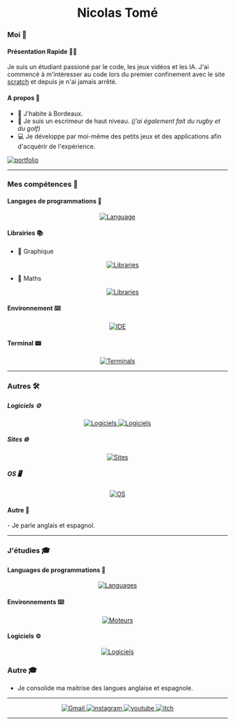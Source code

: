 <h1 align="center"> Nicolas Tomé </h1>

### Moi 👤

  #### Présentation Rapide 👋🏼
  Je suis un étudiant passioné par le code, les jeux vidéos et les IA. J'ai commencé à m'intéresser au code lors du premier confinement avec le site [scratch](https://scratch.mit.edu/) et depuis je n'ai jamais arrêté.

  #### A propos 📜

  - 📌 J'habite à Bordeaux.
  - 🤺 Je suis un escrimeur de haut niveau. *(j'ai également fait du rugby et du golf)*
  - 💻 Je développe par moi-même des petits jeux et des applications afin d'acquérir de l'expérience.
  
<a href="https://github.com/nico-tome/portfolio"><img alt="portfolio" src="https://img.shields.io/badge/Portfolio-7D7C84?style=for-the-badge&logo=gdscript&logoColor=white"/></a>
 
 ---
  
### Mes compétences 🔧

  #### Langages de programmations 🤖
  <p align="center">
    <a href="https://skillicons.dev">
      <img src="https://skillicons.dev/icons?i=c,cpp,html,css,javascript,py,godot,md&perline=9" alt="Language"/>
    </a>
  </p>
  
  #### Librairies 📚
  - 🎥 Graphique
    <p align="center">
      <a href="https://skillicons.dev">
        <img src="https://skills.syvixor.com/api/icons?i=pygame&perline=9" alt="Libraries"/>
      </a>
    </p>
    
  - 🧠 Maths
    <p align="center">
      <a href="https://skillicons.dev">
        <img src="https://skills.syvixor.com/api/icons?i=numpy,matplotlib,pandas,tensorflow&perline=9" alt="Libraries"/>
      </a>
    </p>
  
  #### Environnement ⌨️
  <p align="center">
    <a href="https://skillicons.dev">
      <img src="https://skillicons.dev/icons?i=vscode,vim,arduino,emacs,neovim,visualstudio&perline=9" alt="IDE"/>
    </a>
  </p>
  
  #### Terminal 📟
   <p align="center">
      <a href="https://skillicons.dev">
        <img src="https://skillicons.dev/icons?i=git,powershell,bash&perline=9" alt="Terminals"/>
      </a>
    </p>
  
---

### Autres 🛠️

  ##### Logiciels ⚙️
  <p align="center">
      <a href="https://skillicons.dev">
        <img src="https://skills.syvixor.com/api/icons?i=gimp,canva,trello,godot&perline=9" alt="Logiciels"/>
        <img src="https://skillicons.dev/icons?i=sketchup,figma,blender&perline=9" alt="Logiciels"/>
      </a>
  </p>
              
  ##### Sites 🌐
  <p align="center">
      <a href="https://skillicons.dev">
        <img src="https://skills.syvixor.com/api/icons?i=github,gitlab,drive,,linkedin,pinterest&perline=9" alt="Sites"/>
      </a>
  </p>
      
  ##### OS 🖥️
  <p align="center">
      <a href="https://skillicons.dev">
        <img src="https://skills.syvixor.com/api/icons?i=windows,ubuntu,linux,kalilinux&perline=9" alt="OS"/>
      </a>
  </p>
  
  #### Autre 🧠
  <p>
  - Je parle anglais et espagnol.
  </p>
  
 ---
 
### J'étudies 🎓

  #### Languages de programmations 🤖
  <p align="center">
      <a href="https://skillicons.dev">
        <img src="https://skills.syvixor.com/api/icons?i=cpp,csharp,c,php,mysql,postgresql,typescript,css,javascript&perline=9" alt="Languages"/>
      </a>
  </p>
  
  #### Environnements ⌨️
  <p align="center">
      <a href="https://skillicons.dev">
        <img src="https://skills.syvixor.com/api/icons?i=unity,unrealengine&perline=9" alt="Moteurs"/>
      </a>
  </p>
  
  #### Logiciels ⚙️
  <p align="center">
      <a href="https://skillicons.dev">
        <img src="https://skills.syvixor.com/api/icons?i=adobe,blender,django,qtwidgets,androidstudio,amazonwebservices,cloudflare,electron&perline=9" alt="Logiciels"/>
      </a>
  </p>
  
  ### Autre 🎓
  
  - Je consolide ma maitrise des langues anglaise et espagnole.

---

<p align="center">
    <a target="_blank" href="mailto:nicolas.tome.38@gmail.com">
        <img alt="Gmail" src="https://img.shields.io/badge/Gmail-D14836?style=for-the-badge&logo=gmail&logoColor=white" />
    </a>
    <a target="_blank" href="https://www.instagram.com/nico__tome/">
        <img alt="instagram" src="https://img.shields.io/badge/Instagram-E4405F?style=for-the-badge&logo=instagram&logoColor=white">
    </a>
    <a target="_blank" href="https://www.youtube.com/channel/UCdCudHce2Enb42QlhJ0Q7aQ">
        <img alt="youtube" src="https://img.shields.io/badge/YouTube-FF0000?style=for-the-badge&logo=youtube&logoColor=white">
    </a>
    <a target="_blank" href="https://tomyo.itch.io/">
      <img alt="itch" src="https://img.shields.io/badge/Itch.io-FA5C5C?style=for-the-badge&logo=itchdotio&logoColor=white">
    </a>
</p>

---
